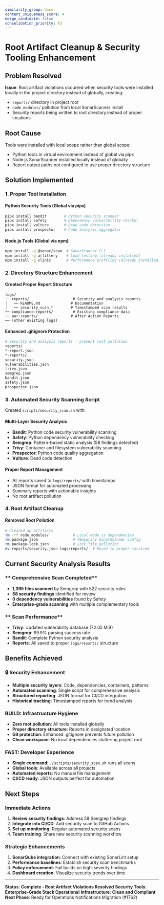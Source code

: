 ```yaml
---
similarity_group: docs-
content_uniqueness_score: 4
merge_candidate: false
consolidation_priority: P3
---
```

# Root Artifact Cleanup & Security Tooling Enhancement

## Problem Resolved

**Issue**: Root artifact violations occurred when security tools were installed locally in the project directory instead of globally, creating:

- `reports/` directory in project root
- `node_modules/` pollution from local SonarScanner install
- Security reports being written to root directory instead of proper locations

## Root Cause

Tools were installed with local scope rather than global scope:

- Python tools in virtual environment instead of global via pipx
- Node.js SonarScanner installed locally instead of globally
- Report output paths not configured to use proper directory structure

## Solution Implemented

###  **1. Proper Tool Installation**

#### **Python Security Tools (Global via pipx)**

```bash
pipx install bandit        # Python security scanner
pipx install safety        # Dependency vulnerability checker
pipx install vulture       # Dead code detection
pipx install prospector    # Code analysis aggregator
```

#### **Node.js Tools (Global via npm)**

```bash
npm install -g @sonar/scan  # SonarScanner CLI
npm install -g artillery    # Load testing (already installed)
npm install -g clinic       # Performance profiling (already installed)
```

###  **2. Directory Structure Enhancement**

#### **Created Proper Report Structure**

```text
logs/
── reports/                    # Security and analysis reports
│   ── README.md              # Documentation
│   ── security_scan_*        # Timestamped scan results
── compliance-reports/         # Existing compliance data
── aar-reports/               # After Action Reports
── (other existing logs)
```

#### **Enhanced .gitignore Protection**

```bash
# Security and analysis reports - prevent root pollution
reports/
*-report.json
*-reports/
security.json
vulnerabilities.json
trivy.json
semgrep.json
bandit.json
safety.json
prospector.json
```

###  **3. Automated Security Scanning Script**

Created `scripts/security_scan.sh` with:

#### **Multi-Layer Security Analysis**

- **Bandit**: Python code security vulnerability scanning
- **Safety**: Python dependency vulnerability checking
- **Semgrep**: Pattern-based static analysis (58 findings detected)
- **Trivy**: Container and filesystem vulnerability scanning
- **Prospector**: Python code quality aggregation
- **Vulture**: Dead code detection

#### **Proper Report Management**

- All reports saved to `logs/reports/` with timestamps
- JSON format for automated processing
- Summary reports with actionable insights
- No root artifact pollution

###  **4. Root Artifact Cleanup**

#### **Removed Root Pollution**

```bash
# Cleaned up artifacts
rm -rf node_modules/           # Local Node.js dependencies
rm package.json                # Temporary SonarScanner config
rm package-lock.json           # Lock file pollution
mv reports/security.json logs/reports/  # Moved to proper location
```

## Current Security Analysis Results

### ** Comprehensive Scan Completed**

- **1,395 files scanned** by Semgrep with 522 security rules
- **58 security findings** identified for review
- **0 dependency vulnerabilities** found by Safety
- **Enterprise-grade scanning** with multiple complementary tools

### ** Scan Performance**

- **Trivy**: Updated vulnerability database (72.05 MiB)
- **Semgrep**: 99.9% parsing success rate
- **Bandit**: Complete Python security analysis
- **Reports**: All saved to proper `logs/reports/` structure

## Benefits Achieved

### **🔒 Security Enhancement**

- **Multiple security layers**: Code, dependencies, containers, patterns
- **Automated scanning**: Single script for comprehensive analysis
- **Structured reporting**: JSON format for CI/CD integration
- **Historical tracking**: Timestamped reports for trend analysis

### **BUILD: Infrastructure Hygiene**

- **Zero root pollution**: All tools installed globally
- **Proper directory structure**: Reports in designated location
- **Git protection**: Enhanced .gitignore prevents future pollution
- **Clean workspace**: No local dependencies cluttering project root

### **FAST: Developer Experience**

- **Single command**: `./scripts/security_scan.sh` runs all scans
- **Global tools**: Available across all projects
- **Automated reports**: No manual file management
- **CI/CD ready**: JSON outputs perfect for automation

## Next Steps

### **Immediate Actions**

1. **Review security findings**: Address 58 Semgrep findings
2. **Integrate into CI/CD**: Add security scan to GitHub Actions
3. **Set up monitoring**: Regular automated security scans
4. **Team training**: Share new security scanning workflow

### **Strategic Enhancements**

1. **SonarQube integration**: Connect with existing SonarLint setup
2. **Performance baselines**: Establish security scan benchmarks
3. **Policy enforcement**: Fail builds on high-severity findings
4. **Dashboard creation**: Visualize security trends over time

---

**Status**:  **Complete - Root Artifact Violations Resolved**
**Security Tools**:  **Enterprise-Grade Stack Operational**
**Infrastructure**:  **Clean and Compliant**
**Next Phase**: Ready for Operations Notifications Migration (#1762)
